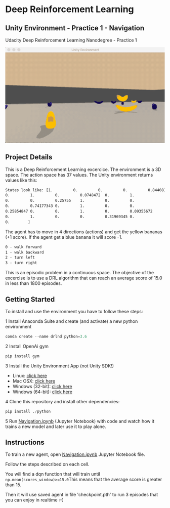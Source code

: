 # Deep Reinforcement Learning
## Unity Environment - Practice 1 - Navigation

Udacity Deep Reinforcement Learning Nanodegree - Practice 1

![Trained Agent](https://github.com/jbagnato/deep-rl-unity/blob/main/p1_navigation.gif)

## Project Details

This is a Deep Reinforcement Learning excercice. 
The environment is a 3D space. The action space has 37 values. The Unity environment returns values like this:

   ```xml
States look like: [1.         0.         0.         0.         0.84408134 0.
 0.         1.         0.         0.0748472  0.         1.
 0.         0.         0.25755    1.         0.         0.
 0.         0.74177343 0.         1.         0.         0.
 0.25854847 0.         0.         1.         0.         0.09355672
 0.         1.         0.         0.         0.31969345 0.
 0.        ]
   ```

The agent has to move in 4 directions (actions) and get the yellow bananas (+1 score). 
If the agent get a blue banana it will score -1.

   ```xml
0 - walk forward
1 - walk backward
2 - turn left
3 - turn right
   ```

This is an episodic problem in a continuous space. 
The objective of the excercise is to use a DRL algorithm that can reach an average score of 15.0 in less than 1800 episodes.

## Getting Started

To install and use the environment you have to follow these steps:

 1 Install Anaconda Suite and create (and activate) a new python environment
   ```python
   conda create --name drlnd python=3.6
   ```
 2 Install OpenAi gym
   ```python
   pip install gym
   ```
   
 3 Install the Unity Environment App (not Unity SDK!)
   * Linux: [click here](https://s3-us-west-1.amazonaws.com/udacity-drlnd/P1/Banana/Banana_Linux.zip)
   * Mac OSX: [click here](https://s3-us-west-1.amazonaws.com/udacity-drlnd/P1/Banana/Banana.app.zip)
   * Windows (32-bit): [click here](https://s3-us-west-1.amazonaws.com/udacity-drlnd/P1/Banana/Banana_Windows_x86.zip)
   * Windows (64-bit): [click here](https://s3-us-west-1.amazonaws.com/udacity-drlnd/P1/Banana/Banana_Windows_x86_64.zip)
 
 4 Clone this repository and install other dependencies:
   ```python
   pip install ./python
   ```
 5 Run [Navigation.ipynb](https://github.com/jbagnato/deep-rl-unity/blob/main/Navigation.ipynb) (Jupyter Notebook) with code and watch how it trains a new model and later use it to play alone.
   
## Instructions

To train a new agent, open [Navigation.ipynb](https://github.com/jbagnato/deep-rl-unity/blob/main/Navigation.ipynb) Jupyter Notebook file.

Follow the steps described on each cell. 

You will find a dqn function that will train until ```np.mean(scores_window)>=15.0```This means that the average score is greater than 15.

Then it will use saved agent in file 'checkpoint.pth' to run 3 episodes that you can enjoy in realtime :-)

